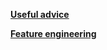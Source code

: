 [**Useful advice**](https://khuyentran1401.github.io/Efficient_Python_tricks_and_tools_for_data_scientists/how_to_read.html?fbclid=IwAR3dD83fWicPS7kt1ZX_vua3wJxWvaLH_UVDCok3CFqkh8rK8MxgMz_5c2A)

[**Feature engineering**](https://feature-engine.readthedocs.io/en/1.3.x/user_guide/encoding/WoEEncoder.html)
